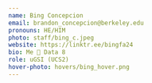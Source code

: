 ```yaml
---
name: Bing Concepcion
email: brandon_concepcion@berkeley.edu
pronouns: HE/HIM
photo: staff/bing_c.jpeg
website: https://linktr.ee/bingfa24
bio: Me 🤝 Data 8 
role: uGSI (UCS2)
hover-photo: hovers/bing_hover.png
---
```

